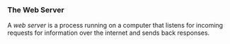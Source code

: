 ### The Web Server
A _web server_ is a process running on a computer that listens for incoming requests for information over the internet and sends back responses. 
<!--stackedit_data:
eyJoaXN0b3J5IjpbMTkyMTc5MTg3LC0yMDg4NzQ2NjEyXX0=
-->